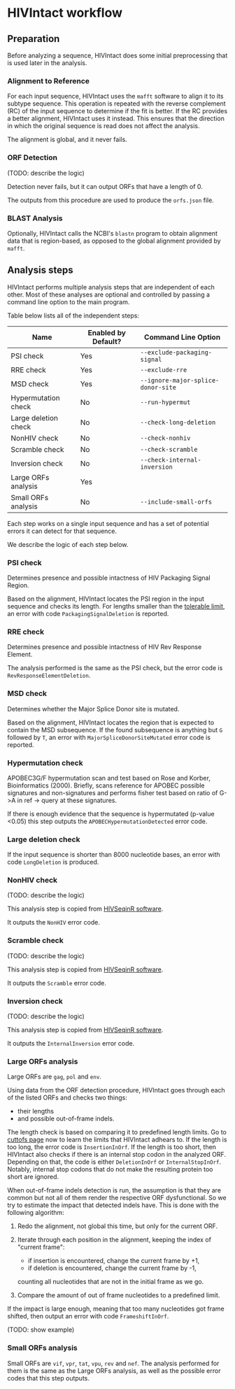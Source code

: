 
# HIVIntact workflow

## Preparation

Before analyzing a sequence, HIVIntact does some initial preprocessing that is used later in the analysis.

### Alignment to Reference

For each input sequence, HIVIntact uses the `mafft` software to align it to its subtype sequence.
This operation is repeated with the reverse complement (RC) of the input sequence to determine if the fit is better.
If the RC provides a better alignment, HIVIntact uses it instead.
This ensures that the direction in which the original sequence is read does not affect the analysis.

The alignment is global, and it never fails.


### ORF Detection

(TODO: describe the logic)

Detection never fails, but it can output ORFs that have a length of 0.

The outputs from this procedure are used to produce the `orfs.json` file.


### BLAST Analysis

Optionally, HIVIntact calls the NCBI's `blastn` program to obtain alignment data that is region-based,
as opposed to the global alignment provided by `mafft`.

## Analysis steps

HIVIntact performs multiple analysis steps that are independent of each other.
Most of these analyses are optional and controlled by passing a command line option to the main program.

Table below lists all of the independent steps:

| Name                      | Enabled by Default? | Command Line Option                       |
| --------------------------| --------------------| ------------------------------------------|
| PSI check                 | Yes                 | `--exclude-packaging-signal`              |
| RRE check                 | Yes                 | `--exclude-rre`                           |
| MSD check                 | Yes                 | `--ignore-major-splice-donor-site`        |
| Hypermutation check       | No                  | `--run-hypermut`                          |
| Large deletion check      | No                  | `--check-long-deletion`                   |
| NonHIV check              | No                  | `--check-nonhiv`                          |
| Scramble check            | No                  | `--check-scramble`                        |
| Inversion check           | No                  | `--check-internal-inversion`              |
| Large ORFs analysis       | Yes                 |                                           |
| Small ORFs analysis       | No                  | `--include-small-orfs`                    |


Each step works on a single input sequence and has a set of potential errors it can detect for that sequence.

We describe the logic of each step below.

### PSI check

Determines presence and possible intactness of HIV Packaging Signal Region.

Based on the alignment, HIVIntact locates the PSI region in the input sequence and checks its length.
For lengths smaller than the [tolerable limit](cutoffs.md), an error with code `PackagingSignalDeletion` is reported.

### RRE check

Determines presence and possible intactness of HIV Rev Response Element.

The analysis performed is the same as the PSI check, but the error code is `RevResponseElementDeletion`.

### MSD check

Determines whether the Major Splice Donor site is mutated.

Based on the alignment, HIVIntact locates the region that is expected to contain the MSD subsequence.
If the found subsequence is anything but `G` followed by `T`,
an error with `MajorSpliceDonorSiteMutated` error code is reported.

### Hypermutation check

APOBEC3G/F hypermutation scan and test based on Rose and Korber, Bioinformatics (2000).
Briefly, scans reference for APOBEC possible signatures and non-signatures and performs
fisher test based on ratio of G->A in ref -> query at these signatures.

If there is enough evidence that the sequence is hypermutated (p-value <0.05)
this step outputs the `APOBECHypermutationDetected` error code.

### Large deletion check

If the input sequence is shorter than 8000 nucleotide bases,
an error with code `LongDeletion` is produced.

### NonHIV check

(TODO: describe the logic)

This analysis step is copied from [HIVSeqinR software](https://github.com/guineverelee/HIVSeqinR).

It outputs the `NonHIV` error code.

### Scramble check

(TODO: describe the logic)

This analysis step is copied from [HIVSeqinR software](https://github.com/guineverelee/HIVSeqinR).

It outputs the `Scramble` error code.

### Inversion check

(TODO: describe the logic)

This analysis step is copied from [HIVSeqinR software](https://github.com/guineverelee/HIVSeqinR).

It outputs the `InternalInversion` error code.

### Large ORFs analysis

Large ORFs are `gag`, `pol` and `env`.

Using data from the ORF detection procedure,
HIVIntact goes through each of the listed ORFs and checks two things:

- their lengths
- and possible out-of-frame indels.

The length check is based on comparing it to predefined length limits.
Go to [cuttofs page](cutoffs.md) now to learn the limits that HIVIntact adhears to.
If the length is too long, the error code is `InsertionInOrf`.
If the length is too short, then HIVIntact also checks if there is an internal stop codon in the analyzed ORF.
Depending on that, the code is either `DeletionInOrf` or `InternalStopInOrf`.
Notably, internal stop codons that do not make the resulting protein too short are ignored.

When out-of-frame indels detection is run,
the assumption is that they are common but not all of them render the respective ORF dysfunctional.
So we try to estimate the impact that detected indels have.
This is done with the following algorithm:

1. Redo the alignment, not global this time, but only for the current ORF.
2. Iterate through each position in the alignment, keeping the index of "current frame":

    - if insertion is encountered, change the current frame by +1,
    - if deletion is encountered, change the current frame by -1,

    counting all nucleotides that are not in the initial frame as we go.

3. Compare the amount of out of frame nucleotides to a predefined limit.

If the impact is large enough, meaning that too many nucleotides got frame shifted,
then output an error with code `FrameshiftInOrf`.

(TODO: show example)

### Small ORFs analysis

Small ORFs are `vif`, `vpr`, `tat`, `vpu`, `rev` and `nef`.
The analysis performed for them is the same as the Large ORFs analysis,
as well as the possible error codes that this step outputs.

